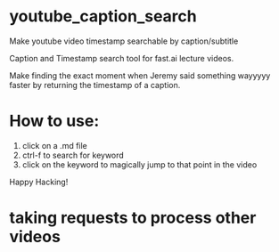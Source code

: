 # youtube_caption_search
Make youtube video timestamp searchable by caption/subtitle

Caption and Timestamp search tool for fast.ai lecture videos.

Make finding the exact moment when Jeremy said something wayyyyy faster by returning the timestamp of a caption.

# How to use:
1. click on a .md file
2. ctrl-f to search for keyword
3. click on the keyword to magically jump to that point in the video

Happy Hacking!

# taking requests to process other videos
